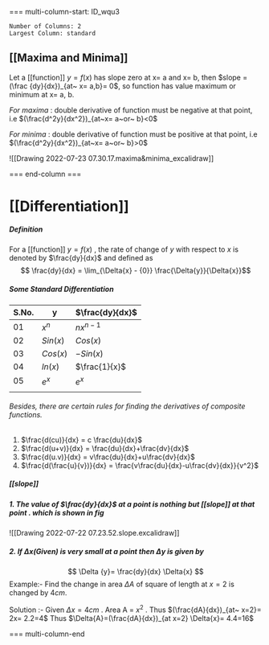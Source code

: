 
=== multi-column-start: ID_wqu3
```column-settings
Number of Columns: 2
Largest Column: standard
```

## [[Maxima and Minima]]

Let a [[function]] $y =f(x)$ has slope zero at x= a and x= b, then $slope = (\frac {dy}{dx})_{at~ x= a,b}= 0$, so function has value maximum or minimum at x= a, b.

_For maxima_ : double derivative of function must be negative at that point, i.e $(\frac{d^2y}{dx^2})_{at~x= a~or~ b}<0$

_For minima_ : double derivative of function must be positive at that point, i.e $(\frac{d^2y}{dx^2})_{at~x= a~or~ b}>0$

![[Drawing 2022-07-23 07.30.17.maxima&minima_excalidraw]]

=== end-column ===

# [[Differentiation]]
##### Definition





For a [[function]] $y =f(x)$  , the rate of change of $y$ with respect to $x$ is denoted by $\frac{dy}{dx}$ and defined as $$ \frac{dy}{dx} = \lim_{\Delta{x} - {0}} \frac{\Delta{y}}{\Delta{x}}$$
##### Some Standard Differentiation
| S.No. | y        | $\frac{dy}{dx}$ |              
| ----- | -------- | --------------- |
| 01    | $x^n$    | $nx^{n-1}$      |
| 02    | $Sin(x)$ | $Cos(x)$        |
| 03    | $Cos(x)$ | $-Sin(x)$       |
| 04    | $ln(x)$  | $\frac{1}{x}$   |
| 05    | $e^{x}$  | $e^x$           |
|       |          |                 |


###### Besides, there are certain rules for finding the derivatives of composite functions.

1. $\frac{d(cu)}{dx} = c \frac{du}{dx}$
2.  $\frac{d(u+v)}{dx} =  \frac{du}{dx}+\frac{dv}{dx}$
3. $\frac{d(u.v)}{dx} =  v\frac{du}{dx}+u\frac{dv}{dx}$
4. $\frac{d(\frac{u}{v})}{dx} =  \frac{v\frac{du}{dx}-u\frac{dv}{dx}}{v^2}$



##### [[slope]]



 ##### 1. The value of $\frac{dy}{dx}$ at a point  is nothing but  [[slope]] at that  point . which is shown in fig

![[Drawing 2022-07-22 07.23.52.slope.excalidraw]]

##### 2. If  $\Delta{x}$(Given) is  very small  at a  point  then $\Delta{y}$ is given by
 $$ \Delta {y}= \frac{dy}{dx} \Delta{x} $$ Example:-  Find the change in area $\Delta{A}$ of square of length at  $x = 2$  is changed by $4 cm$. 

 Solution :- Given $\Delta {x}=4cm$ .
Area  A = $x^2$ . Thus $(\frac{dA}{dx})_{at~ x=2}= 2x= 2.2=4$
Thus $\Delta{A}=(\frac{dA}{dx})_{at x=2} \Delta{x}= 4.4=16$

=== multi-column-end

